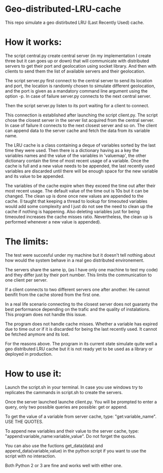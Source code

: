 # Geo-distributed-LRU-cache

This repo simulate a geo distirbuted LRU (Last Recently Used) cache.

# How it works:

The script central.py create central server (in my implementation I create three but it can goes up or down) that will communicate 
with distributed servers to get their port and geolocation using socket library. And then with clients to send them the list of 
available servers and their geolocation.

The script server.py first connect to the central server to send its location and port, the location is randomly chosen to simulate 
different geolocation, and the port is given as a mandatory command line argument using the option -p. In case of failure server.py 
connects to the next central server.

Then the script server.py listen to its port waiting for a client to connect.

This connection is established after launching the script client.py. The script chose the closest server in the server list acquired
from the central server. In case of failure it connects to the next closest server and so on. The client can append data to the 
server cache and fetch the data from its variable name. 

The LRU cache is a class containing a deque of variables sorted by the last time they were used. Then there is a dictionary 
having as a key the variables names and the value of the variables in 'valuemap', the other dictionary contain the time of most 
recent usage of a variable. Once the cache is full and a new value needs to be appended, the last recently used variables are 
discarded until there will be enough space for the new variable and its value to be appended.

The variables of the cache expire when they exceed the time out after their most recent usage. The default value of the time out
is 10s but it can be changed. The clean up is done once new values
are appended to the cache. (I taught that keeping a thread to lookup for timeouted variables would add some complexity and I just
do not see the need to clean up the cache if nothing is happening. Also deleting variables just for being timeouted increases the 
cache misses ratio. Nevertheless, the clean up is performed whenever a new value is appended).

# The limits:

The test were succesful under my machine but it doesn't tell nothing about how would the system behave in a real geo distributed 
environement.

The servers share the same ip, (as I have only one machine to test my code) and they differ just by their port number. This limits 
the communication to one client per server.

If a client connects to two different servers one after another. He cannot benifit from the cache stored from the first one.

In a real life scenario connecting to the closest server does not guaranty the best performance depending on the trafic and the 
quality of instalations. This program does not handle this issue.

The program does not handle cache misses. Whether a variable has expired due to time out or if it is discarded for being the last 
recently used. It cannot be fetched anymore and its lost. 

For the reasons above. The program in its current state simulate quite well a geo distributed LRU cache but it is not ready yet
to be used as a library or deployed in production.

# How to use it:

Launch the script.sh in your terminal. In case you use windows try to replicates the cammands in script.sh to create the servers.

Once the server launched launche client.py. You will be prompted to enter a query, only two possible queries are possible: get or append.

To get the value of a variable from server cache, type: "get:variable_name". USE THE QUOTES.

To append new variables and their value to the server cache, type: "append:variable_name:variable_value". Do not forget the quotes.

You can also use the fuctions get_data(data) and append_data(variable,value) in the python script if you want to use the script 
with no interaction.

Both Python 2 or 3 are fine and works well with either one.



